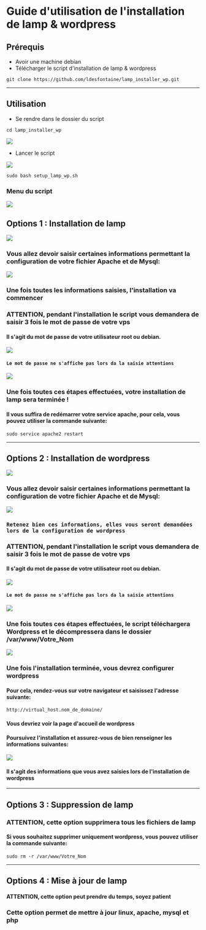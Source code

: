 # Guide d'utilisation de l'installation de lamp & wordpress

## Prérequis

- Avoir une machine debian
- Télécharger le script d'installation de lamp & wordpress

```
git clone https://github.com/ldesfontaine/lamp_installer_wp.git
```
<hr>

## Utilisation

- Se rendre dans le dossier du script

```
cd lamp_installer_wp
```

![](../images/script_lamp_wp/ls.png )
- Lancer le script

![](../images/script_lamp_wp/start.png )
```
sudo bash setup_lamp_wp.sh
```


### Menu du script
![](../images/script_lamp_wp/options.png )

## Options 1 : Installation de lamp
![](../images/script_lamp_wp/start1.png )

### Vous allez devoir saisir certaines informations permettant la configuration de votre fichier Apache et de Mysql:
![](../images/script_lamp_wp/mysql_full_conf.png )

### Une fois toutes les informations saisies, l'installation va commencer

### ATTENTION, pendant l'installation le script vous demandera de saisir 3 fois le mot de passe de votre vps
#### Il s'agit du mot de passe de votre utilisateur root ou debian.
![](../images/script_lamp_wp/passwd.png )
#### `Le mot de passe ne s'affiche pas lors da la saisie attentions` 
![](../images/script_lamp_wp/passwd_vps.png )

### Une fois toutes ces étapes effectuées, votre installation de lamp sera terminée !
#### Il vous suffira de redémarrer votre service apache, pour cela, vous pouvez utiliser la commande suivante:
```
sudo service apache2 restart
```



<hr>


## Options 2 : Installation de wordpress
![](../images/script_lamp_wp/start2.png )

### Vous allez devoir saisir certaines informations permettant la configuration de votre fichier Apache et de Mysql:
![](../images/script_lamp_wp/appache&mysql.png )
### `Retenez bien ces informations, elles vous seront demandées lors de la configuration de wordpress`

### ATTENTION, pendant l'installation le script vous demandera de saisir 3 fois le mot de passe de votre vps
#### Il s'agit du mot de passe de votre utilisateur root ou debian.
![](../images/script_lamp_wp/passwd.png )
#### `Le mot de passe ne s'affiche pas lors da la saisie attentions`
![](../images/script_lamp_wp/passwd_vps.png )

### Une fois toutes ces étapes effectuées, le script téléchargera Wordpress et le décompressera dans le dossier /var/www/Votre_Nom
![](../images/script_lamp_wp/wp_dl.png )

### Une fois l'installation terminée, vous devrez configurer wordpress
#### Pour cela, rendez-vous sur votre navigateur et saisissez l'adresse suivante:
```
http://virtual_host.nom_de_domaine/
```
#### Vous devriez voir la page d'accueil de wordpress
#### Poursuivez l'installation et assurez-vous de bien renseigner les informations suivantes:
![](/images/script_lamp_wp/wp_conf.png )
#### Il s'agit des informations que vous avez saisies lors de l'installation de wordpress


<hr>

## Options 3 : Suppression de lamp
### ATTENTION, cette option supprimera tous les fichiers de lamp
#### Si vous souhaitez supprimer uniquement wordpress, vous pouvez utiliser la commande suivante:
```
sudo rm -r /var/www/Votre_Nom
```

<hr>

## Options 4 : Mise à jour de lamp
#### ATTENTION, cette option peut prendre du temps, soyez patient
### Cette option permet de mettre à jour linux, apache, mysql et php

